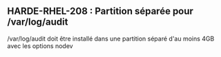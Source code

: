 ## HARDE-RHEL-208 : Partition séparée pour /var/log/audit

/var/log/audit doit être installé dans une partition séparé d'au moins 4GB avec les options nodev

